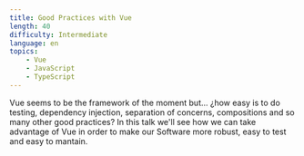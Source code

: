 ```yaml
---
title: Good Practices with Vue
length: 40
difficulty: Intermediate
language: en
topics:
    - Vue
    - JavaScript
    - TypeScript
---
```


Vue seems to be the framework of the moment but... ¿how easy is to do testing, dependency injection, separation of concerns, compositions and so many other good practices? In this talk we'll see how we can take advantage of Vue in order to make our Software more robust, easy to test and easy to mantain.
